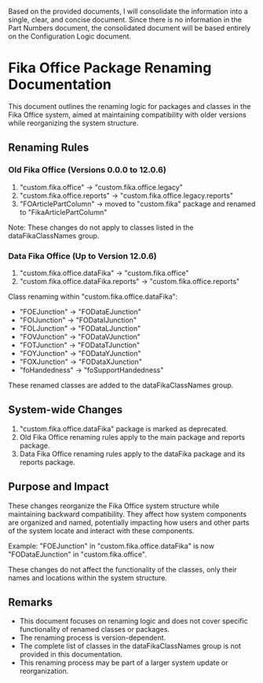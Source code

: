 Based on the provided documents, I will consolidate the information into a single, clear, and concise document. Since there is no information in the Part Numbers document, the consolidated document will be based entirely on the Configuration Logic document.

# Fika Office Package Renaming Documentation

This document outlines the renaming logic for packages and classes in the Fika Office system, aimed at maintaining compatibility with older versions while reorganizing the system structure.

## Renaming Rules

### Old Fika Office (Versions 0.0.0 to 12.0.6)

1. "custom.fika.office" → "custom.fika.office.legacy"
2. "custom.fika.office.reports" → "custom.fika.office.legacy.reports"
3. "FOArticlePartColumn" → moved to "custom.fika" package and renamed to "FikaArticlePartColumn"

Note: These changes do not apply to classes listed in the dataFikaClassNames group.

### Data Fika Office (Up to Version 12.0.6)

1. "custom.fika.office.dataFika" → "custom.fika.office"
2. "custom.fika.office.dataFika.reports" → "custom.fika.office.reports"

Class renaming within "custom.fika.office.dataFika":
- "FOEJunction" → "FODataEJunction"
- "FOIJunction" → "FODataIJunction"
- "FOLJunction" → "FODataLJunction"
- "FOVJunction" → "FODataVJunction"
- "FOTJunction" → "FODataTJunction"
- "FOYJunction" → "FODataYJunction"
- "FOXJunction" → "FODataXJunction"
- "foHandedness" → "foSupportHandedness"

These renamed classes are added to the dataFikaClassNames group.

## System-wide Changes

1. "custom.fika.office.dataFika" package is marked as deprecated.
2. Old Fika Office renaming rules apply to the main package and reports package.
3. Data Fika Office renaming rules apply to the dataFika package and its reports package.

## Purpose and Impact

These changes reorganize the Fika Office system structure while maintaining backward compatibility. They affect how system components are organized and named, potentially impacting how users and other parts of the system locate and interact with these components.

Example: "FOEJunction" in "custom.fika.office.dataFika" is now "FODataEJunction" in "custom.fika.office".

These changes do not affect the functionality of the classes, only their names and locations within the system structure.

## Remarks

- This document focuses on renaming logic and does not cover specific functionality of renamed classes or packages.
- The renaming process is version-dependent.
- The complete list of classes in the dataFikaClassNames group is not provided in this documentation.
- This renaming process may be part of a larger system update or reorganization.